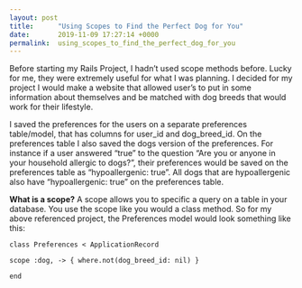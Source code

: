 ```yaml
---
layout: post
title:      "Using Scopes to Find the Perfect Dog for You"
date:       2019-11-09 17:27:14 +0000
permalink:  using_scopes_to_find_the_perfect_dog_for_you
---
```



Before starting my Rails Project, I hadn’t used scope methods before. Lucky for me, they were extremely useful for what I was planning. I decided for my project I would make a website that allowed user’s to put in some information about themselves and be matched with dog breeds that would work for their lifestyle. 

I saved the preferences for the users on a separate preferences table/model, that has columns for user_id and dog_breed_id. On the preferences table I also saved the dogs version of the preferences. For instance if a user answered “true” to the question “Are you or anyone in your household allergic to dogs?”, their preferences would be saved on the preferences table as “hypoallergenic: true”. All dogs that are hypoallergenic also have “hypoallergenic: true” on the preferences table. 

**What is a scope?** A scope allows you to specific a query on a table in your database. You use the scope like you would a class method. So for my above referenced project, the Preferences model would look something like this:

```
class Preferences < ApplicationRecord 

scope :dog, -> { where.not(dog_breed_id: nil) }

end 

```
